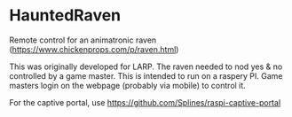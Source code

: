 # HauntedRaven
Remote control for an animatronic raven (https://www.chickenprops.com/p/raven.html)

This was originally developed for LARP. The raven needed to nod yes & no controlled by a game master. This is intended to run on a raspery PI. Game masters login on the webpage (probably via mobile) to control it. 


For the captive portal, use https://github.com/Splines/raspi-captive-portal
